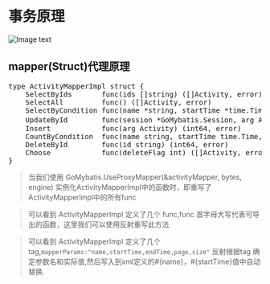 # 事务原理
![Image text](https://zhuxiujia.github.io/gomybatis.io/assets/tx.png)
## mapper(Struct)代理原理
<pre>
type ActivityMapperImpl struct {
	SelectByIds       func(ids []string) ([]Activity, error)                                                            `mapperParams:"ids"`
	SelectAll         func() ([]Activity, error)
	SelectByCondition func(name *string, startTime *time.Time, endTime *time.Time, page *int, size *int) ([]Activity, error) `mapperParams:"name,startTime,endTime,page,size"`
	UpdateById        func(session *GoMybatis.Session, arg Activity) (int64, error) //参数中包含有*GoMybatis.Session的类型，用于自定义事务
	Insert            func(arg Activity) (int64, error)
	CountByCondition  func(name string, startTime time.Time, endTime time.Time) (int, error)                            `mapperParams:"name,startTime,endTime"`
	DeleteById        func(id string) (int64, error)                                                                    `mapperParams:"id"`
	Choose            func(deleteFlag int) ([]Activity, error)   
}
</pre>

> 当我们使用 GoMybatis.UseProxyMapper(&activityMapper, bytes, engine) 实例化ActivityMapperImpl中的函数时，即重写了ActivityMapperImpl中的所有func

> 可以看到 ActivityMapperImpl 定义了几个 func,func 首字母大写代表可导出的函数，这里我们可以使用反射重写此方法

> 可以看到 ActivityMapperImpl 定义了几个 tag,`mapperParams:"name,startTime,endTime,page,size"` 反射根据tag 确定参数名和实际值,然后写入到xml定义的#{name}，#{startTime}值中自动替换.
